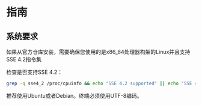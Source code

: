 # 指南

## 系统要求
如果从官方仓库安装，需要确保您使用的是x86_64处理器构架的Linux并且支持SSE 4.2指令集

检查是否支持SSE 4.2：
```bash
grep -q sse4_2 /proc/cpuinfo && echo "SSE 4.2 supported" || echo "SSE 4.2 not supported"
```

推荐使用Ubuntu或者Debian。终端必须使用UTF-8编码。

